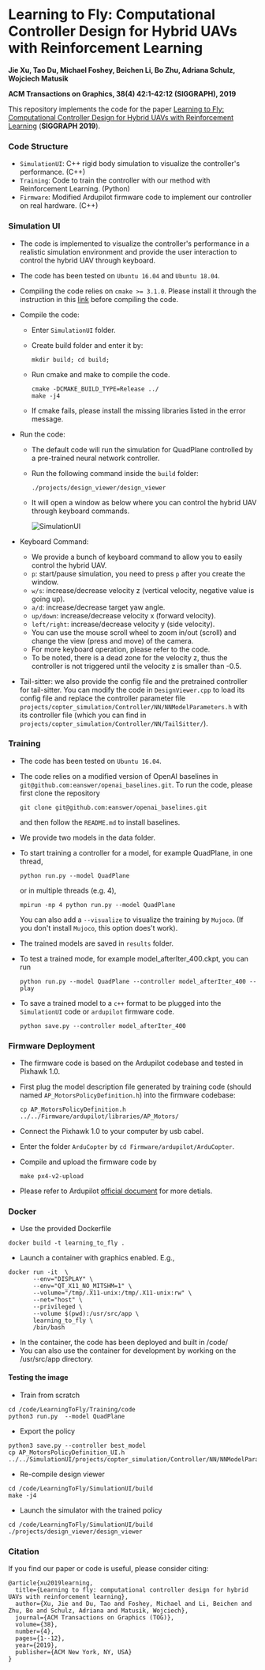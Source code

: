 # Learning to Fly: Computational Controller Design for Hybrid UAVs with Reinforcement Learning
**Jie Xu, Tao Du, Michael Foshey, Beichen Li, Bo Zhu, Adriana Schulz, Wojciech Matusik**

**ACM Transactions on Graphics, 38(4) 42:1-42:12 (SIGGRAPH), 2019**



This repository implements the code for the paper [Learning to Fly: Computational Controller Design for Hybrid UAVs with Reinforcement Learning](http://people.csail.mit.edu/jiex/papers/LearningToFly/index.html) (**SIGGRAPH 2019**).



### Code Structure

- `SimulationUI`: C++ rigid body simulation to visualize the controller's performance. (C++)
- `Training`: Code to train the controller with our method with Reinforcement Learning. (Python)
- `Firmware`: Modified Ardupilot firmware code to implement our controller on real hardware. (C++)



### Simulation UI

- The code is implemented to visualize the controller's performance in a realistic simulation environment and provide the user interaction to control the hybrid UAV through keyboard.

- The code has been tested on `Ubuntu 16.04` and `Ubuntu 18.04`.

- Compiling the code relies on `cmake >= 3.1.0`. Please install it through the instruction in this [link](https://cmake.org/install/) before compiling the code.

- Compile the code:

  - Enter `SimulationUI` folder.

  - Create build folder and enter it by:

    ```
    mkdir build; cd build;
    ```

  - Run cmake and make to compile the code.

    ```
    cmake -DCMAKE_BUILD_TYPE=Release ../
    make -j4
    ```

  - If cmake fails, please install the missing libraries listed in the error message.

- Run the code:

  - The default code will run the simulation for QuadPlane controlled by a pre-trained neural network controller.

  - Run the following command inside the `build` folder:

    ```
    ./projects/design_viewer/design_viewer
    ```

  - It will open a window as below where you can control the hybrid UAV through keyboard commands.

    ![SimulationUI](https://github.com/eanswer/LearningToFly/blob/master/images/SimulationUI.png)

- Keyboard Command:

  - We provide a bunch of keyboard command to allow you to easily control the hybrid UAV.
  - `p`: start/pause simulation, you need to press `p` after you create the window.
  - `w/s`: increase/decrease velocity z (vertical velocity, negative value is going up).
  - `a/d`: increase/decrease target yaw angle.
  - `up/down`: increase/decrease velocity x (forward velocity).
  - `left/right`: increase/decrease velocity y (side velocity).
  - You can use the mouse scroll wheel to zoom in/out (scroll) and change the view (press and move) of the camera.
  - For more keyboard operation, please refer to the code.
  - To be noted, there is a dead zone for the velocity z, thus the controller is not triggered until the velocity z is smaller than -0.5.

- Tail-sitter: we also provide the config file and the pretrained controller for tail-sitter. You can modify the code in `DesignViewer.cpp` to load its config file and replace the controller parameter file  `projects/copter_simulation/Controller/NN/NNModelParameters.h` with its controller file (which you can find in `projects/copter_simulation/Controller/NN/TailSitter/`).



### Training

- The code has been tested on `Ubuntu 16.04`.

- The code relies on a modified version of OpenAI baselines in `git@github.com:eanswer/openai_baselines.git`. To run the code, please first clone the repository

  ```
  git clone git@github.com:eanswer/openai_baselines.git
  ```

  and then follow the `README.md` to install baselines.

- We provide two models in the data folder.

- To start training a controller for a model, for example QuadPlane, in one thread,

  ```
  python run.py --model QuadPlane
  ```

  or in multiple threads (e.g. 4),

  ```
  mpirun -np 4 python run.py --model QuadPlane
  ```

  You can also add a `--visualize` to visualize the training by `Mujoco`. (If you don't install `Mujoco`, this option does't work).

- The trained models are saved in `results` folder.

- To test a trained mode, for example model_afterIter_400.ckpt, you can run

  ```
  python run.py --model QuadPlane --controller model_afterIter_400 --play
  ```

- To save a trained model to a `c++` format to be plugged into the `SimulationUI` code or `ardupilot` firmware code.

  ```
  python save.py --controller model_afterIter_400
  ```



### Firmware Deployment

- The firmware code is based on the Ardupilot codebase and tested in Pixhawk 1.0.

- First plug the model description file generated by training code (should named `AP_MotorsPolicyDefinition.h`) into the firmware codebase:

  ```
  cp AP_MotorsPolicyDefinition.h ../../Firmware/ardupilot/libraries/AP_Motors/
  ```

- Connect the Pixhawk 1.0 to your computer by usb cabel.

- Enter the folder `ArduCopter` by `cd Firmware/ardupilot/ArduCopter`.

- Compile and upload the firmware code by

  ```
  make px4-v2-upload
  ```


- Please refer to Ardupilot [official document](https://ardupilot.org/copter/index.html) for more detials.

### Docker

- Use the provided Dockerfile

```
docker build -t learning_to_fly .
```

- Launch a container with graphics enabled. E.g.,

```
docker run -it  \
       --env="DISPLAY" \
       --env="QT_X11_NO_MITSHM=1" \
       --volume="/tmp/.X11-unix:/tmp/.X11-unix:rw" \
       --net="host" \
       --privileged \
       --volume $(pwd):/usr/src/app \
       learning_to_fly \
       /bin/bash
```

- In the container, the code has been deployed and built in /code/
- You can also use the container for development by working on the /usr/src/app directory.

#### Testing the image
 - Train from scratch
 ```
 cd /code/LearningToFly/Training/code
 python3 run.py  --model QuadPlane
 ```
 - Export the policy
 ```
python3 save.py --controller best_model
cp AP_MotorsPolicyDefinition_UI.h ../../SimulationUI/projects/copter_simulation/Controller/NN/NNModelParameters.h
 ```
 - Re-compile design viewer
 ```
 cd /code/LearningToFly/SimulationUI/build
 make -j4
 ```
 - Launch the simulator with the trained policy
 ```
 cd /code/LearningToFly/SimulationUI/build
 ./projects/design_viewer/design_viewer
 ```




### Citation

If you find our paper or code is useful, please consider citing:

```
@article{xu2019learning,
  title={Learning to fly: computational controller design for hybrid UAVs with reinforcement learning},
  author={Xu, Jie and Du, Tao and Foshey, Michael and Li, Beichen and Zhu, Bo and Schulz, Adriana and Matusik, Wojciech},
  journal={ACM Transactions on Graphics (TOG)},
  volume={38},
  number={4},
  pages={1--12},
  year={2019},
  publisher={ACM New York, NY, USA}
}
```

